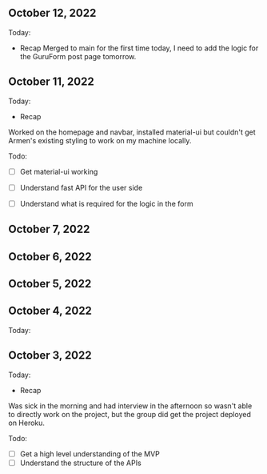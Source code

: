 ## October 12, 2022
Today:

* Recap
Merged to main for the first time today, I need to add the logic for the GuruForm post page tomorrow. 


## October 11, 2022

Today:

* Recap
    
Worked on the homepage and navbar, installed material-ui but couldn't get Armen's existing styling to work on my machine locally.

Todo:
* [ ] Get material-ui working
* [ ] Understand fast API for the user side
* [ ] Understand what is required for the logic in the form


## October 7, 2022
## October 6, 2022
## October 5, 2022
## October 4, 2022

Today:



## October 3, 2022

Today:

* Recap
    
Was sick in the morning and had interview in the afternoon so wasn't able to directly work on the project, but the group did get the project deployed on Heroku. 

Todo:
* [ ] Get a high level understanding of the MVP
* [ ] Understand the structure of the APIs